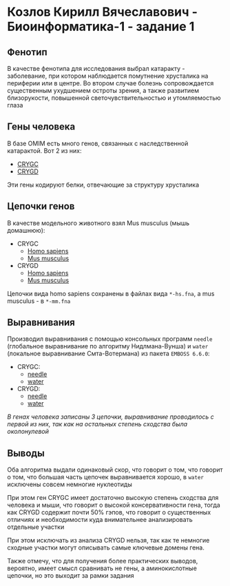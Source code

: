 # Козлов Кирилл Вячеславович - Биоинформатика-1 - задание 1
## Фенотип
В качестве фенотипа для исследования выбрал катаракту - заболевание, при котором наблюдается помутнение хрусталика на периферии или в центре. Во втором случае болезнь сопровождается существенным ухудшением остроты зрения, а также развитием близорукости, повышенной светочувствительностью и утомляемостью глаза

## Гены человека
В базе OMIM есть много генов, связанных с наследственной катарактой. Вот 2 из них:
- [CRYGC](https://www.omim.org/entry/123680)
- [CRYGD](https://www.omim.org/entry/123690)

Эти гены кодируют белки, отвечающие за структуру хрусталика

## Цепочки генов
В качестве модельного животного взял Mus musculus (мышь домашнюю):
- CRYGC
  - [Homo sapiens](https://www.ncbi.nlm.nih.gov/gene/1420)
  - [Mus musculus](https://www.ncbi.nlm.nih.gov/gene/12966)
- CRYGD
  - [Homo sapiens](https://www.ncbi.nlm.nih.gov/gene/1421)
  - [Mus musculus](https://www.ncbi.nlm.nih.gov/gene/12967)

Цепочки вида homo sapiens сохранены в файлах вида `*-hs.fna`, а mus musculus - в `*-mm.fna`

## Выравнивания
Производил выравнивания с помощью консольных программ `needle` (глобальное выравнивание по алгоритму Нидлмана-Вунша) и `water` (локальное выравнивание Смта-Вотермана) из пакета `EMBOSS 6.6.0`:
- CRYGC:
  - [needle](./crygc-alignment.needle)
  - [water](./crygc-alignment.water)
- CRYGD:
  - [needle](./crygd-alignment.needle)
  - [water](./crygd-alignment.water)

*В генах человека записаны 3 цепочки, выравнивание проводилось с первой из них, так как на остальных степень сходства была околонулевой*

## Выводы
Оба алгоритма выдали одинаковый скор, что говорит о том, что говорит о том, что большая часть цепочек выравнивается хорошо, в `water` исключены совсем немногие нуклеотиды

При этом ген CRYGC имеет достаточно высокую степень сходства для человека и мыши, что говорит о высокой консервативности гена, тогда как CRYGD содержит почти 50% гэпов, что говорит о существенных отличиях и необходимости куда внимательнее анализировать отдельные участки

При этом исключать из анализа CRYGD нельзя, так как те немногие сходные участки могут описывать самые ключевые домены гена.

Также отмечу, что для получения более практических выводов, вероятно, имеет смысл сравнивать не гены, а аминокислотные цепочки, но это выходит за рамки задания